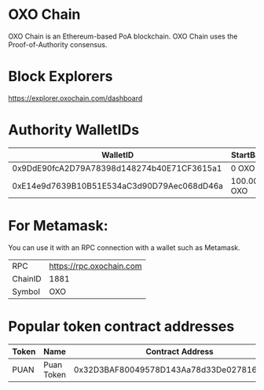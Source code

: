 # OXO Chain

OXO Chain is an Ethereum-based PoA blockchain. 
OXO Chain uses the Proof-of-Authority consensus.

# Block Explorers

https://explorer.oxochain.com/dashboard

# Authority WalletIDs

|WalletID |StartBalance  |
|--|--|
| 0x9DdE90fcA2D79A78398d148274b40E71CF3615a1|  0 OXO|
| 0xE14e9d7639B10B51E534aC3d90D79Aec068dD46a|  100.000.000 OXO|

# For Metamask:

You can use it with an RPC connection with a wallet such as Metamask. 

| |  |
|--|--|
| RPC|  https://rpc.oxochain.com|
| ChainID |  1881|
| Symbol|  OXO|


# Popular token contract addresses

|Token|Name|Contract Address  |Total Supply|*
|--|--|--|--|--|
|PUAN|Puan Token|0x32D3BAF80049578D143Aa78d33De027816979f12|100.000.000|Mintable/Burnable|


